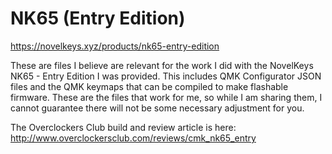# NK65 (Entry Edition)

https://novelkeys.xyz/products/nk65-entry-edition

These are files I believe are relevant for the work I did with the NovelKeys NK65 - Entry Edition I was provided.
This includes QMK Configurator JSON files and the QMK keymaps that can be compiled to make flashable firmware.
These are the files that work for me, so while I am sharing them, I cannot guarantee there will not be some necessary adjustment for you.

The Overclockers Club build and review article is here: http://www.overclockersclub.com/reviews/cmk_nk65_entry
